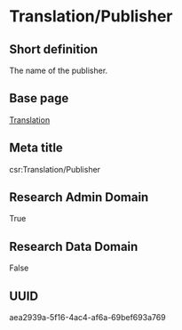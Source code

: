 # Translation/Publisher
## Short definition
The name of the publisher.
## Base page
[Translation](../../Objects/Translation.md)
## Meta title
csr:Translation/Publisher
## Research Admin Domain
True
## Research Data Domain
False
## UUID
aea2939a-5f16-4ac4-af6a-69bef693a769
